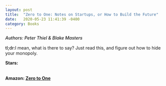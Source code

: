 ```yaml
---
layout: post
title:  "Zero to One: Notes on Startups, or How to Build the Future"
date:   2020-05-23 11:41:39 -0400
category: Books
---
```

<link rel="stylesheet" href="https://cdnjs.cloudflare.com/ajax/libs/font-awesome/4.7.0/css/font-awesome.min.css">

<span style="font-weight:500;font-style:italic;"> Authors: Peter Thiel & Blake Masters</span>

<div style="margin-top:15px;"></div>

<span style="font-weight:500;">tl;dr:</span>I mean, what is there to say? Just read this, and figure out how to hide your monopoly. 

<table>
	<tr><b>Stars: </b></tr>
	<tr>
		<span class="fa fa-star checked"></span>
		<span class="fa fa-star checked"></span>
		<span class="fa fa-star checked"></span>
		<span class="fa fa-star checked"></span>
		<span class="fa fa-star checked"></span>
	</tr>
</table>

**Amazon: [Zero to One](https://www.amazon.com/gp/product/0679757473)**